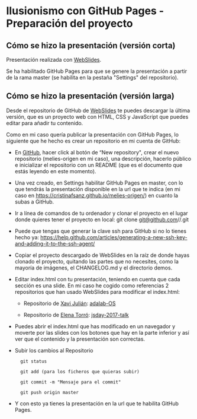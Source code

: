 # Ilusionismo con GitHub Pages - Preparación del proyecto

## Cómo se hizo la presentación (versión corta)

Presentación realizada con <a href="https://github.com/webslides/WebSlides"> WebSlides</a>.

Se ha habilitado GitHub Pages para que se genere la presentación a partir de la rama master (se habilita en la pestaña "Settings" del repositorio).

## Cómo se hizo la presentación (versión larga)

Desde el repositorio de GitHub de <a href="https://github.com/webslides/WebSlides"> WebSlides</a> te puedes descargar la última versión, que es un proyecto web con HTML, CSS y JavaScript que puedes editar para añadir tu contenido.

Como en mi caso quería publicar la presentación con GitHub Pages, lo siguiente que he hecho es crear un repositorio en mi cuenta de GitHub:

- En <a href="https://github.com/"> GitHub</a>, hacer click al botón de “New repository", crear el nuevo repositorio (melies-origen en mi caso), una descripción, hacerlo público e inicializar el repositorio con un README (que es el documento que estás leyendo en este momento).

- Una vez creado, en Settings habilitar GitHub Pages en master, con lo que tendrás la presentación disponible en la url que te indica (en mi caso en https://cristinafsanz.github.io/melies-origen/) en cuanto la subas a GitHub.

- Ir a línea de comandos de tu ordenador y clonar el proyecto en el lugar donde quieres tener el proyecto en local:
git clone git@github.com/<user>/<repository name>.git

- Puede que tengas que generar la clave ssh para GitHub si no lo tienes hecho ya: https://help.github.com/articles/generating-a-new-ssh-key-and-adding-it-to-the-ssh-agent/

- Copiar el proyecto descargado de WebSlides en la raíz de donde hayas clonado el proyecto, quitando las partes que no necesites, como la mayoría de imágenes, el CHANGELOG.md y el directorio demos.

- Editar index.html con tu presentación, teniendo en cuenta que cada sección es una slide. En mi caso he cogido como referencias 2 repositorios que han usado WebSlides para modificar el index.html:

    - Repositorio de <a href="https://twitter.com/xaviju">Xavi Julián</a>: <a href="https://github.com/Xaviju/adalab-OS">adalab-OS</a>

    - Repositorio de <a href="https://twitter.com/eletorro">Elena Torró</a>: <a href="https://github.com/elenatorro/jsday-2017-talk">jsday-2017-talk</a>

- Puedes abrir el index.html que has modificado en un navegador y moverte por las slides con los botones que hay en la parte inferior y así ver que el contenido y la presentación son correctas.

- Subir los cambios al Repositorio

        git status

        git add (para los ficheros que quieras subir)

        git commit -m "Mensaje para el commit"

        git push origin master

- Y con esto ya tienes la presentación en la url que te habilita GitHub Pages.


